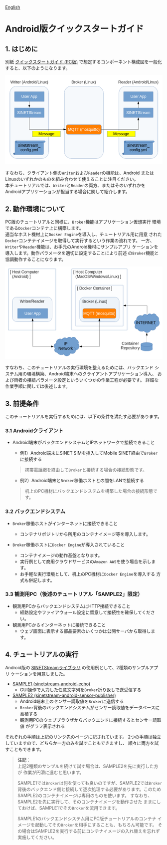 <!--
Copyright (C) 2020-2021 National Institute of Informatics

Licensed to the Apache Software Foundation (ASF) under one
or more contributor license agreements.  See the NOTICE file
distributed with this work for additional information
regarding copyright ownership.  The ASF licenses this file
to you under the Apache License, Version 2.0 (the
"License"); you may not use this file except in compliance
with the License.  You may obtain a copy of the License at

  http://www.apache.org/licenses/LICENSE-2.0

Unless required by applicable law or agreed to in writing,
software distributed under the License is distributed on an
"AS IS" BASIS, WITHOUT WARRANTIES OR CONDITIONS OF ANY
KIND, either express or implied.  See the License for the
specific language governing permissions and limitations
under the License.
--->

[English](index.en.md)

# Android版クイックスタートガイド

## 1. はじめに

別紙
[クイックスタートガイド (PC版)](docs/tutorial/index.md)
で想定するコンポーネント構成図を一般化すると、以下のようになります。

![構成図](images/common/network_model.png)

すなわち、クライアント側の`Writer`および`Reader`の機能は、Android
またはLinuxのいずれかのものを組み合わせて使えることに注目ください。  
本チュートリアルでは、`Writer`と`Reader`の両方、またはそのいずれかを
Androidアプリケーションが担当する場合に関して紹介します。


## 2. 動作環境について

PC版のチュートリアルと同様に、`Broker`機能はアプリケーション仮想実行
環境である`Docker`コンテナ上に構築します。  
適当なホスト機材上に`Docker Engine`を導入し、チュートリアル用に用意
された`Docker`コンテナイメージを取得して実行するという作業の流れです。
一方、`Writer`や`Reader`機能は、お手元のAndroid機材にサンプルアプリ
ケーションを導入します。動作パラメータを適切に設定することにより前述
の`Broker`機能と協調動作することになります。

![Docker設定](images/common/docker_configuration.png)

すなわち、このチュートリアルの実行環境を整えるためには、バックエンド
システム用の環境構築、Android端末へのクライアントアプリケーション導入、
および両者の接続パラメータ設定といういくつかの作業工程が必要です。
詳細な作業手順に関しては後述します。


## 3. 前提条件

このチュートリアルを実行するためには、以下の条件を満たす必要があります。

### 3.1 Androidクライアント

* Android端末がバックエンドシステムとIPネットワークで接続できること
    * 例1）Android端末にSINET SIMを挿入してMobile SINET経由で`Broker`
に接続する
    > 携帯電話網を経由して`Broker`と接続する場合の接続形態です。

    * 例2）Android端末と`Broker`稼働ホストとの間をLANで接続する
    > 机上のPC機材にバックエンドシステムを構築した場合の接続形態です。

### 3.2 バックエンドシステム

* `Broker`稼働ホストがインターネットに接続できること
    * コンテナリポジトリから所用のコンテナイメージ等を導入します。

* `Broker`稼働ホストに`Docker Engine`が導入されていること
    * コンテナイメージの動作基盤となります。
    * 実行例として商用クラウドサービスの`Amazon AWS`を使う場合を示します。
    * お手軽な実行環境として、机上のPC機材に`Docker Engine`を導入する
      方式も併記します。

### 3.3 観測用PC（後述のチュートリアル「SAMPLE2」限定）

* 観測用PCからバックエンドシステムにHTTP接続できること
    * 経路設定やファイアウォール設定に留意して接続性を確保してください。
* 観測用PCからインターネットに接続できること
    * ウェブ画面に表示する部品要素のいくつかは公開サーバから取得します。


## 4. チュートリアルの実行

Android版の
[SINETStreamライブラリ](https://www.sinetstream.net/docs/userguide/android.html)
の使用例として、2種類のサンプルアプリ
ケーションを用意しました。

* [SAMPLE1 (sinetstream-android-echo)](TUTORIAL-android-sample1-overview.md)
    - GUI操作で入力した任意文字列を`Broker`折り返しで送受信する
* [SAMPLE2 (sinetstream-android-sensor-publisher)](TUTORIAL-android-sample2-overview.md)
    - Android端末上のセンサー読取値を`Broker`に送信する
    - `Broker`背後のバックエンドシステムがセンサー読取値をデータベースに
蓄積する
    - 観測用PCのウェブブラウザからバックエンドに接続するとセンサー読取値
がグラフ表示される

それぞれの手順は上記のリンク先のページに記されています。
2つの手順は独立していますので、どちらか一方のみを試すこともできますし、
順々に両方を試すこともできます。

> **注記**：  
> 上記2種類のサンプルを続けて試す場合は、SAMPLE2を先に実行した方が
> 作業が円滑に進むと思います。
>
> SAMPLE1では`Broker`は何を使っても良いのですが、SAMPLE2では`Broker`
> 背後のバックエンド側と接続して逐次処理する必要があります。このため
> SAMPLE2のコンテナイメージは専用のものを使います。
> すなわち、SAMPLE2を先に実行して、そのコンテナイメージを動作させた
> ままにしておけば、SAMPLE1でその`Broker`を流用できます。
>
> SAMPLE1のバックエンドシステム用にPC版チュートリアルのコンテナ
> イメージを起動してその`Broker`を相手にすることも、もちろん可能です。
> その場合はSAMPLE2を実行する前にコンテナイメージの入れ替えを忘れず
> 実施してください。
